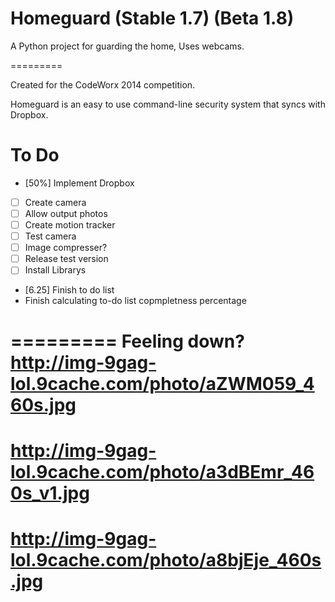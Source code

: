Homeguard (Stable 1.7) (Beta 1.8)
=========

A Python project for guarding the home, Uses webcams.

=========

  Created for the CodeWorx 2014 competition.

  Homeguard is an easy to use command-line security system that syncs with Dropbox.

To Do
=========

- [50%] Implement Dropbox
- [ ] Create camera
- [ ] Allow output photos
- [ ] Create motion tracker
- [ ] Test camera
- [ ] Image compresser?
- [ ] Release test version
- [ ] Install Librarys
- [6.25] Finish to do list
- Finish calculating to-do list copmpletness percentage

=========
Feeling down?
http://img-9gag-lol.9cache.com/photo/aZWM059_460s.jpg
=========
http://img-9gag-lol.9cache.com/photo/a3dBEmr_460s_v1.jpg
=========
http://img-9gag-lol.9cache.com/photo/a8bjEje_460s.jpg
=========
